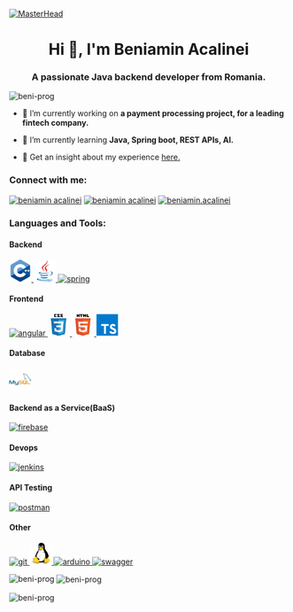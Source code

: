 [![MasterHead](https://camo.githubusercontent.com/cae12fddd9d6982901d82580bdf321d81fb299141098ca1c2d4891870827bf17/68747470733a2f2f6d69726f2e6d656469756d2e636f6d2f6d61782f313336302f302a37513379765349765f7430696f4a2d5a2e676966)](https://www.linkedin.com/in/beniamin-ac%C4%83linei-636b45165/)
<h1 align="center">Hi 👋, I'm Beniamin Acalinei</h1>
<h3 align="center">A passionate Java backend developer from Romania.</h3>

<p align="left"> <img src="https://komarev.com/ghpvc/?username=beni-prog&label=Profile%20views&color=0e75b6&style=flat" alt="beni-prog" /> </p>

- 🔭 I’m currently working on **a payment processing project, for a leading fintech company.**

- 🌱 I’m currently learning **Java, Spring boot, REST APIs, AI.**

- 📄 Get an insight about my experience [here.](https://www.linkedin.com/in/beniamin-ac%C4%83linei-636b45165/)

<h3 align="left">Connect with me:</h3>
<p align="left">
<a href="https://linkedin.com/in/beniamin acalinei" target="blank"><img align="center" src="https://raw.githubusercontent.com/rahuldkjain/github-profile-readme-generator/master/src/images/icons/Social/linked-in-alt.svg" alt="beniamin acalinei" height="30" width="40" /></a>
<a href="https://fb.com/beniamin acalinei" target="blank"><img align="center" src="https://raw.githubusercontent.com/rahuldkjain/github-profile-readme-generator/master/src/images/icons/Social/facebook.svg" alt="beniamin acalinei" height="30" width="40" /></a>
<a href="https://instagram.com/beniamin.acalinei" target="blank"><img align="center" src="https://raw.githubusercontent.com/rahuldkjain/github-profile-readme-generator/master/src/images/icons/Social/instagram.svg" alt="beniamin.acalinei" height="30" width="40" /></a>
</p>

<h3 align="left">Languages and Tools:</h3>
<h4 align="left">Backend</h4>
<p align="left"> <a href="https://www.w3schools.com/cpp/" target="_blank" rel="noreferrer"> <img src="https://raw.githubusercontent.com/devicons/devicon/master/icons/cplusplus/cplusplus-original.svg" alt="cplusplus" width="40" height="40"/> </a> <a href="https://www.java.com" target="_blank" rel="noreferrer"> <img src="https://raw.githubusercontent.com/devicons/devicon/master/icons/java/java-original.svg" alt="java" width="40" height="40"/> </a> <a href="https://spring.io/" target="_blank" rel="noreferrer"> <img src="https://www.vectorlogo.zone/logos/springio/springio-icon.svg" alt="spring" width="40" height="40"/> </a>

<h4 align="left">Frontend</h4>
<p align="left"> <a href="https://angular.io" target="_blank" rel="noreferrer"> <img src="https://angular.io/assets/images/logos/angular/angular.svg" alt="angular" width="40" height="40"/> </a> <a href="https://www.w3schools.com/css/" target="_blank" rel="noreferrer"> <img src="https://raw.githubusercontent.com/devicons/devicon/master/icons/css3/css3-original-wordmark.svg" alt="css3" width="40" height="40"/> </a> <a href="https://www.w3.org/html/" target="_blank" rel="noreferrer"> <img src="https://raw.githubusercontent.com/devicons/devicon/master/icons/html5/html5-original-wordmark.svg" alt="html5" width="40" height="40"/> </a> <a href="https://www.typescriptlang.org/" target="_blank" rel="noreferrer"> <img src="https://raw.githubusercontent.com/devicons/devicon/master/icons/typescript/typescript-original.svg" alt="typescript" width="40" height="40"/> </a>

<h4 align="left">Database</h4>
<p align="left"> <a href="https://www.mysql.com/" target="_blank" rel="noreferrer"> <img src="https://raw.githubusercontent.com/devicons/devicon/master/icons/mysql/mysql-original-wordmark.svg" alt="mysql" width="40" height="40"/> </a>

<h4 align="left">Backend as a Service(BaaS)</h4>
<p align="left"> <a href="https://firebase.google.com/" target="_blank" rel="noreferrer"> <img src="https://www.vectorlogo.zone/logos/firebase/firebase-icon.svg" alt="firebase" width="40" height="40"/> </a> 
  
<h4 align="left">Devops</h4>
<p align="left"> <a href="https://www.jenkins.io" target="_blank" rel="noreferrer"> <img src="https://www.vectorlogo.zone/logos/jenkins/jenkins-icon.svg" alt="jenkins" width="40" height="40"/> </a>
  
<h4 align="left">API Testing</h4>
<p align="left"> <a href="https://postman.com" target="_blank" rel="noreferrer"> <img src="https://www.vectorlogo.zone/logos/getpostman/getpostman-icon.svg" alt="postman" width="40" height="40"/> </a>

<h4 align="left">Other</h4>
<p align="left"> <a href="https://git-scm.com/" target="_blank" rel="noreferrer"> <img src="https://www.vectorlogo.zone/logos/git-scm/git-scm-icon.svg" alt="git" width="40" height="40"/> </a> <a href="https://www.linux.org/" target="_blank" rel="noreferrer"> <img src="https://raw.githubusercontent.com/devicons/devicon/master/icons/linux/linux-original.svg" alt="linux" width="40" height="40"/> </a> <a href="https://www.arduino.cc/" target="_blank" rel="noreferrer"> <img src="https://cdn.worldvectorlogo.com/logos/arduino-1.svg" alt="arduino" width="40" height="40"/> </a>  <a href="https://swagger.io/blog/api-design/openapi-driven-api-design/" target="_blank" rel="noreferrer"> <img src="https://www.svgrepo.com/show/306821/swagger.svg" alt="swagger" width="40" height="40"/> </a> </p>

<p><img align="left" src="https://github-readme-stats.vercel.app/api/top-langs?username=beni-prog&show_icons=true&locale=en&layout=compact" alt="beni-prog" /></p>

<p>&nbsp;<img align="center" src="https://github-readme-stats.vercel.app/api?username=beni-prog&show_icons=true&locale=en" alt="beni-prog" /></p>

<p><img align="center" src="https://github-readme-streak-stats.herokuapp.com/?user=beni-prog&" alt="beni-prog" /></p>
